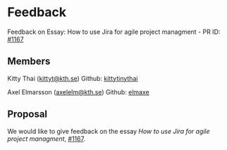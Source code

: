 # Feedback
Feedback on Essay: How to use Jira for agile project managment - PR ID: [#1167](https://github.com/KTH/devops-course/pull/1167)

## Members

Kitty Thai (kittyt@kth.se)
Github: [kittytinythai](https://github.com/kittytinythai)

Axel Elmarsson (axelelm@kth.se)
Github: [elmaxe](https://github.com/elmaxe)

## Proposal

We would like to give feedback on the essay *How to use Jira for agile project managment*, [#1167](https://github.com/KTH/devops-course/pull/1167).

